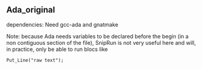 ## Ada_original


dependencies: Need gcc-ada and gnatmake


Note: because Ada needs variables to be declared before the begin (in a non contiguous section of the file), SnipRun is not very useful here and will, in practice, only be able to run blocs like

```
Put_Line("raw text");
```
